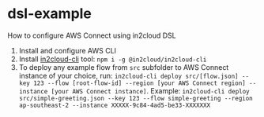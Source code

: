 # dsl-example
How to configure AWS Connect using in2cloud DSL

1. Install and configure AWS CLI
2. Install [in2cloud-cli](https://www.npmjs.com/package/@in2cloud/in2cloud-cli) tool: `npm i -g @in2cloud/in2cloud-cli`
3. To deploy any example flow from `src` subfolder to AWS Connect instance of your choice, 
   run: `in2cloud-cli deploy src/[flow.json] --key 123 --flow [root-flow-id] --region [your AWS Connect region] --instance [your AWS Connect instance]`. 
   Example: `in2cloud-cli deploy src/simple-greeting.json --key 123 --flow simple-greeting --region ap-southeast-2 --instance XXXXX-9c84-4ad5-be33-XXXXXXX` 
